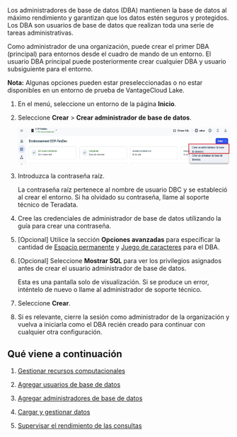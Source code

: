 Los administradores de base de datos (DBA) mantienen la base de datos al máximo rendimiento y garantizan que los datos estén seguros y protegidos. Los DBA son usuarios de base de datos que realizan toda una serie de tareas administrativas.

Como administrador de una organización, puede crear el primer DBA (principal) para entornos desde el cuadro de mando de un entorno. El usuario DBA principal puede posteriormente crear cualquier DBA y usuario subsiguiente para el entorno.

**Nota:** Algunas opciones pueden estar preseleccionadas o no estar disponibles en un entorno de prueba de VantageCloud Lake.

1.  En el menú, seleccione un entorno de la página **Inicio**.

2.  Seleccione **Crear** \> **Crear administrador de base de datos**.

    ![Cree una vista de administrador de base de datos.](Images/rur1731533011728.png)

3.  Introduzca la contraseña raíz.

    La contraseña raíz pertenece al nombre de usuario DBC y se estableció al crear el entorno. Si ha olvidado su contraseña, llame al soporte técnico de Teradata.

4.  Cree las credenciales de administrador de base de datos utilizando la guía para crear una contraseña.

5.  \[Opcional\] Utilice la sección **Opciones avanzadas** para especificar la cantidad de [Espacio permanente](yvc1731523611301.md) y [Juego de caracteres](hnk1731523638342.md) para el DBA.

6.  \[Opcional\] Seleccione **Mostrar SQL** para ver los privilegios asignados antes de crear el usuario administrador de base de datos.

    Esta es una pantalla solo de visualización. Si se produce un error, inténtelo de nuevo o llame al administrador de soporte técnico.

7.  Seleccione **Crear**.

8.  Si es relevante, cierre la sesión como administrador de la organización y vuelva a iniciarla como el DBA recién creado para continuar con cualquier otra configuración.

Qué viene a continuación
------------------------

1.  [Gestionar recursos computacionales](nmr1658424425362.md)

2.  [Agregar usuarios de base de datos](wxe1659392685092.md)

3.  [Agregar administradores de base de datos](chs1723830476456.md)

4.  [Cargar y gestionar datos](jwm1694121113608.md)

5.  [Supervisar el rendimiento de las consultas](ajr1640280560519.md)
